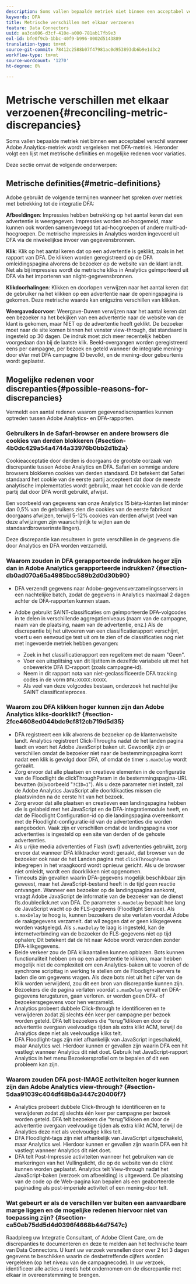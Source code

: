 ```yaml
---
description: Soms vallen bepaalde metriek niet binnen een acceptabel verschil wanneer Adobe Analytics-metriek wordt vergeleken met DFA-metriek. Hieronder volgt een lijst met metrische definities en mogelijke redenen voor variaties.
keywords: DFA
title: Metrische verschillen met elkaar verzoenen
feature: Data Connectors
uuid: aa3ca006-d3cf-410e-a000-781ab17fb9e3
exl-id: bfe0f9cb-1bbc-40f9-b996-0002d5143889
translation-type: tm+mt
source-git-commit: 78412c2588b07f47981ac0d953893db6b9e1d3c2
workflow-type: tm+mt
source-wordcount: '1270'
ht-degree: 0%

---
```


# Metrische verschillen met elkaar verzoenen{#reconciling-metric-discrepancies}

Soms vallen bepaalde metriek niet binnen een acceptabel verschil wanneer Adobe Analytics-metriek wordt vergeleken met DFA-metriek. Hieronder volgt een lijst met metrische definities en mogelijke redenen voor variaties.

Deze sectie omvat de volgende onderwerpen:

## Metrische definities{#metric-definitions}

Adobe gebruikt de volgende termijnen wanneer het spreken over metriek met betrekking tot de integratie DFA:

**Afbeeldingen**: Impressies hebben betrekking op het aantal keren dat een advertentie is weergegeven. Impressies worden ad-hocgemeld, maar kunnen ook worden samengevoegd tot ad-hocgroepen of andere multi-ad-hocgroepen. De metrische impressies in Analytics worden ingevoerd uit DFA via de niwekelijkse invoer van gegevensbronnen.

**Klik**: Klik op het aantal keren dat op een advertentie is geklikt, zoals in het rapport van DFA. De klikken worden geregistreerd op de DFA omleidingspagina alvorens de bezoeker op de website van de klant landt. Net als bij impressies wordt de metrische kliks in Analytics geïmporteerd uit DFA via het importeren van niight-gegevensbronnen.

**Klikdoorhalingen**: Klikken en doorlopen verwijzen naar het aantal keren dat de gebruiker na het klikken op een advertentie naar de openingspagina is gekomen. Deze metrische waarde kan enigszins verschillen van klikken.

**Weergavedoorvoer**: Weergave-Duwen verwijzen naar het aantal keren dat een bezoeker na het bekijken van een advertentie naar de website van de klant is gekomen, maar NIET op de advertentie heeft geklikt. De bezoeker moet naar de site komen binnen het venster view-through, dat standaard is ingesteld op 30 dagen. De indruk moet zich meer recentelijk hebben voorgedaan dan bij de laatste klik. Beeld-overgangen worden geregistreerd eens per campagne, per bezoek en geteld wanneer de integratie mening-door eVar met DFA campagne ID bevolkt, en de mening-door gebeurtenis wordt geplaatst.

## Mogelijke redenen voor discrepanties{#possible-reasons-for-discrepancies}

Vermeldt een aantal redenen waarom gegevensdiscrepanties kunnen optreden tussen Adobe Analytics- en DFA-rapporten.

### Gebruikers in de Safari-browser en andere browsers die cookies van derden blokkeren {#section-4b0dc429a54a4744a33976b0bb2d1b2a}

Cookieacceptatie door derden is doorgaans de grootste oorzaak van discrepantie tussen Adobe Analytics en DFA. Safari en sommige andere browsers blokkeren cookies van derden standaard. Dit betekent dat Safari standaard het cookie van de eerste partij accepteert dat door de meeste analytische implementaties wordt gebruikt, maar het cookie van de derde partij dat door DFA wordt gebruikt, afwijst.

Een voorbeeld van gegevens van onze Analytics 15 bèta-klanten liet minder dan 0,5% van de gebruikers zien die cookies van de eerste fabrikant doorgaans afwijzen, terwijl 5-12% cookies van derden afwijst (veel van deze afwijzingen zijn waarschijnlijk te wijten aan de standaardbrowserinstellingen).

Deze discrepantie kan resulteren in grote verschillen in de gegevens die door Analytics en DFA worden verzameld.

### Waarom zouden in DFA gerapporteerde indrukken hoger zijn dan in Adobe Analytics gerapporteerde indrukken? {#section-db0ad070a65a4985bcc589b2d0d30b90}

* DFA verzendt gegevens naar Adobe-gegevensverzamelingsservers in een nachtelijke batch, zodat de gegevens in Analytics maximaal 2 dagen achter de DFA-rapporten kunnen staan.
* Adobe gebruikt SAINT-classificaties om geïmporteerde DFA-volgcodes in te delen in verschillende aggregatieniveaus (naam van de campagne, naam van de plaatsing, naam van de advertentie, enz.) Als de discrepantie bij het uitvoeren van een classificatierapport verschijnt, voert u een eenvoudige test uit om te zien of de classificaties nog niet met ingevoerde metriek hebben gevangen:

   * Zoek in het classificatierapport een regelitem met de naam &quot;Geen&quot;.
   * Voer een uitsplitsing van dit lijstitem in dezelfde variabele uit met het onbewerkte DFA ID-rapport (zoals campagne-id).
   * Neem in dit rapport nota van niet-geclassificeerde DFA tracking codes in de vorm `DFA:XXXXX:XXXXX`.
   * Als veel van deze volgcodes bestaan, onderzoek het nachtelijke SAINT classificatieproces.

### Waarom zou DFA klikken hoger kunnen zijn dan Adobe Analytics kliks-doorklikt? {#section-2fce4608ed044bdc9cf812cb719d5d35}

* DFA registreert een klik alvorens de bezoeker op de klantenwebsite landt. Analytics registreert Click-Throughs nadat de het landen pagina laadt en voert het Adobe JavaScript baken uit. Gewoonlijk zijn er verschillen omdat de bezoeker niet naar de bestemmingspagina komt nadat een klik is gevolgd door DFA, of omdat de timer `s.maxDelay` wordt geraakt.
* Zorg ervoor dat alle plaatsen en creatieve elementen in de configuratie van de Floodlight de clickThroughParam in de bestemmingspagina-URL bevatten (bijvoorbeeld &quot;`?CID=1`&quot;). Als u deze parameter niet instelt, zal de Adobe Analytics JavaScript alle doorklikacties missen die plaatsvinden na de eerste hit van het bezoek.
* Zorg ervoor dat alle plaatsen en creatieven een landingspagina hebben die is gelabeld met het JavaScript en de DFA-integratiemodule heeft, en dat de Floodlight Configuration-id op die landingspagina overeenkomt met de Floodlight-configuratie-id van de advertenties die worden aangeboden. Vaak zijn er verschillen omdat de landingspagina voor advertenties is ingesteld op een site van derden of de gehoste advertenties.
* Als u rijke media advertenties of Flash (swf) advertenties gebruikt, zorg ervoor dat wanneer DFA kliktracker wordt geraakt, dat browser van de bezoeker ook naar de het Landen pagina met `clickThroughParam` inbegrepen in het vraagkoord wordt opnieuw gericht. Als u de browser niet omleidt, wordt een doorklikken niet opgenomen.
* Timeouts zijn gevallen waarin DFA-gegevens mogelijk beschikbaar zijn geweest, maar het JavaScript-bestand heeft in de tijd geen reactie ontvangen. Wanneer een bezoeker op de landingspagina aankomt, vraagt Adobe JavaScript de informatie van de bezoeker van de dienst fls.doubleclick.net van DFA. De parameter `s.maxDelay` bepaalt hoe lang de JavaScript wacht op de FLS-gegevens (Floodlight Service). Als `s.maxDelay` te hoog is, kunnen bezoekers de site verlaten voordat Adobe de raakgegevens verzamelt. dat wil zeggen dat er geen klikgegevens worden vastgelegd. Als `s.maxDelay` te laag is ingesteld, kan de internetverbinding van de bezoeker de FLS-gegevens niet op tijd ophalen; Dit betekent dat de hit naar Adobe wordt verzonden zonder DFA-klikgegevens.
* Beide verkeer zou de DFA klikaantallen kunnen opblazen. Bots kunnen functionaliteit hebben om op een advertentie te klikken, maar hebben mogelijk niet de complexiteit om een Analytics-baken uit te voeren of de synchrone scripttag in werking te stellen om de Floodlight-servers te laden die om gegevens vragen. Als deze bots niet uit het cijfer van de Klik worden verwijderd, zou dit een bron van discrepantie kunnen zijn.
* Bezoekers die de pagina verlaten voordat `s.maxDelay` vervalt en DFA-gegevens terugsturen, gaan verloren. er worden geen DFA- of bezoekersgegevens voor hen verzameld.
* Analytics probeert dubbele Click-through te identificeren en te verwijderen zodat zij slechts één keer per campagne per bezoek worden geteld. DFA telt bezoekers die &quot;terug&quot;klikken en door de advertentie overgaan veelvoudige tijden als extra klikt ACM, terwijl de Analytics deze niet als veelvoudige kliks telt.
* DFA Floodlight-tags zijn niet afhankelijk van JavaScript ingeschakeld, maar Analytics wel. Hierdoor kunnen er gevallen zijn waarin DFA een hit vastlegt wanneer Analytics dit niet doet. Gebruik het JavaScript-rapport Analytics in het menu Bezoekersprofiel om te bepalen of dit een probleem kan zijn.

### Waarom zouden DFA post-IMAGE activiteiten hoger kunnen zijn dan Adobe Analytics view-through? {#section-5daa91039c404df48b6a3447c20406f7}

* Analytics probeert dubbele Click-through te identificeren en te verwijderen zodat zij slechts één keer per campagne per bezoek worden geteld. DFA telt bezoekers die &quot;terug&quot;klikken en door de advertentie overgaan veelvoudige tijden als extra klikt ACM, terwijl de Analytics deze niet als veelvoudige kliks telt.
* DFA Floodlight-tags zijn niet afhankelijk van JavaScript uitgeschakeld, maar Analytics wel. Hierdoor kunnen er gevallen zijn waarin DFA een hit vastlegt wanneer Analytics dit niet doet.
* DFA telt Post-Impressie activiteiten wanneer het gebruiken van de markeringen van het Vullingslicht, die op de website van de cliënt kunnen worden geplaatst. Analytics telt View-through nadat het JavaScript-baken (verzoek om afbeelding) is uitgevoerd. De plaatsing van de code op de Web-pagina kan bepalen als een geaborteerde paginading als post-imperiale activiteit of een mening-door telt.

### Wat gebeurt er als de verschillen ver buiten een aanvaardbare marge liggen en de mogelijke redenen hiervoor niet van toepassing zijn? {#section-ca50eb75dd5d4d0396f4668b44d7547c}

Raadpleeg uw Integratie Consultant, of Adobe Client Care, om de discrepanties te documenteren en deze te melden aan het technische team van Data Connectors. U kunt uw verzoek versnellen door over 2 tot 3 dagen gegevens te beschikken waarin de desbetreffende cijfers worden vergeleken (op het niveau van de campagnecode). In uw verzoek, identificeer alle acties u reeds hebt ondernomen om de discrepantie met elkaar in overeenstemming te brengen.
